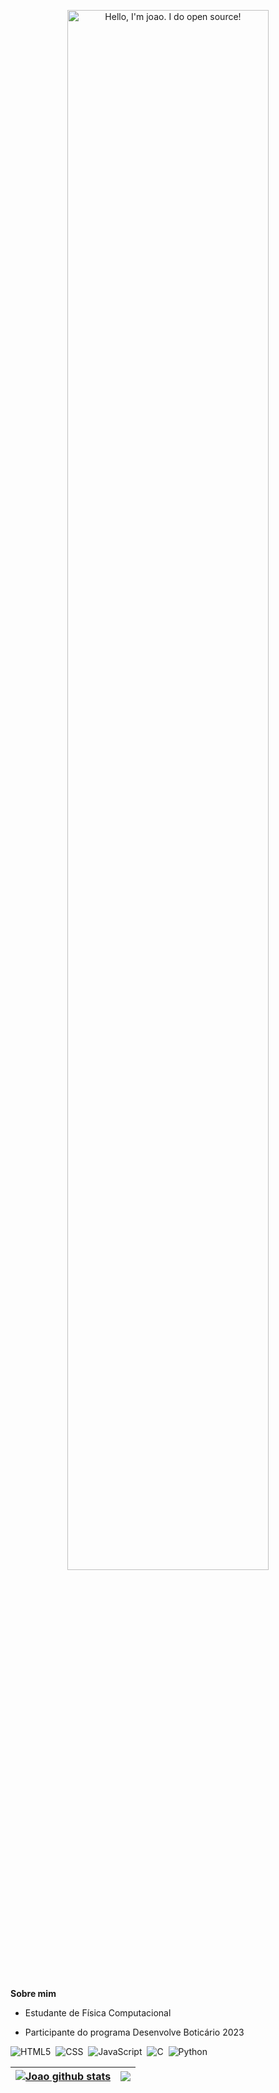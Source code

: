   <p align="center"><a href="https://anuraghazra.github.io"><img width="80%" alt="Hello, I'm joao. I do open source!" src="./assets/gh-readme-header.png" /></a></p>

<br />

**Sobre mim**

- Estudante de Física Computacional 

- Participante do programa Desenvolve Boticário 2023


![HTML5](https://img.shields.io/badge/-HTML5-0D1117?style=for-the-badge&logo=html5&labelColor=0D1117)&nbsp;
![CSS](https://img.shields.io/badge/-CSS-0D1117?style=for-the-badge&logo=CSS3&logoColor=1572B6&labelColor=0D1117)&nbsp;
![JavaScript](https://img.shields.io/badge/-JavaScript-0D1117?style=for-the-badge&logo=javascript&labelColor=0D111)&nbsp;
![C](https://img.shields.io/badge/-C-0D1117?style=for-the-badge&logo=c&labelColor=0D1117)&nbsp;
![Python](https://img.shields.io/badge/-Python-0D1117?style=for-the-badge&logo=python&labelColor=0D1117)&nbsp;


| <a href="https://github.com/anuraghazra/github-readme-stats"><img align="center" src="https://github-readme-stats.vercel.app/api?username=joao2223&theme=dark&show_icons=true" alt="Joao github stats" /></a> | <a href="https://github.com/joao2223/github-readme-stats"><img align="center" src="https://github-readme-stats.vercel.app/api/top-langs/?username=joao2223&layout=compact&theme=buefy&hide_border=true" /></a> |
| ------------- | ------------- |
